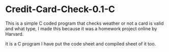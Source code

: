 # Credit-Card-Check-0.1-C
This is a simple C coded program that checks weather or not a card is valid and what type, 
I made this because it was a homework project online by Harvard. 

It is a C program I have put the code sheet and compiled sheet of it too.
